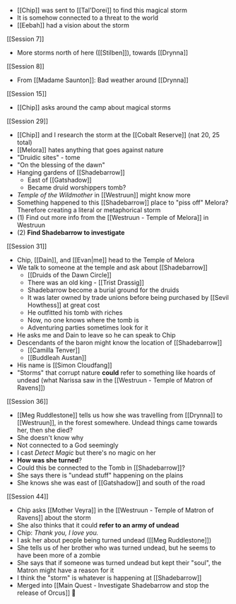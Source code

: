 - [[Chip]] was sent to [[Tal'Dorei]] to find this magical storm
- It is somehow connected to a threat to the world
- [[Eebah]] had a vision about the storm

[[Session 7]]
- More storms north of here ([[Stilben]]), towards [[Drynna]]

[[Session 8]]
- From [[Madame Saunton]]: Bad weather around [[Drynna]]

[[Session 15]]
* [[Chip]] asks around the camp about magical storms

[[Session 29]]
- [[Chip]] and I research the storm at the [[Cobalt Reserve]] (nat 20, 25 total)
- [[Melora]] hates anything that goes against nature
- "Druidic sites" - tome
- "On the blessing of the dawn"
- Hanging gardens of [[Shadebarrow]]
	- East of [[Gatshadow]]
	- Became druid worshippers tomb?
- *Temple of the Wildmother* in [[Westruun]] might know more
- Something happened to this [[Shadebarrow]] place to "piss off" Melora? Therefore creating a literal or metaphorical storm
- (1) Find out more info from the [[Westruun - Temple of Melora]] in Westruun
- (2) **Find Shadebarrow to investigate**

[[Session 31]]
- Chip, [[Dain]], and [[Evan|me]] head to the Temple of Melora
- We talk to someone at the temple and ask about [[Shadebarrow]]
	- [[Druids of the Dawn Circle]]
	- There was an old king - [[Trist Drassig]]
	- Shadebarrow become a burial ground for the druids
	- It was later owned by trade unions before being purchased by [[Sevil Howthess]] at great cost
	- He outfitted his tomb with riches
	- Now, no one knows where the tomb is
	- Adventuring parties sometimes look for it
- He asks me and Dain to leave so he can speak to Chip
- Descendants of the baron might know the location of [[Shadebarrow]]
	- [[Camilla Tenver]]
	- [[Buddleah Austan]]
- His name is [[Simon Cloudfang]]
- "Storms" that corrupt nature **could** refer to something like hoards of undead (what Narissa saw in the [[Westruun - Temple of Matron of Ravens]])

[[Session 36]]
- [[Meg Ruddlestone]] tells us how she was travelling from [[Drynna]] to [[Westruun]], in the forest somewhere. Undead things came towards her, then she died?
- She doesn't know why
- Not connected to a God seemingly
- I cast *Detect Magic* but there's no magic on her
- **How was she turned**?
- Could this be connected to the Tomb in [[Shadebarrow]]?
- She says there is "undead stuff" happening on the plains
- She knows she was east of [[Gatshadow]] and south of the road

[[Session 44]]
- Chip asks [[Mother Veyra]] in the [[Westruun - Temple of Matron of Ravens]] about the storm
- She also thinks that it could **refer to an army of undead**
- Chip: *Thank you, I love you.*
- I ask her about people being turned undead ([[Meg Ruddlestone]])
- She tells us of her brother who was turned undead, but he seems to have been more of a zombie
- She says that if someone was turned undead but kept their "soul", the Matron might have a reason for it
- I think the "storm" is whatever is happening at [[Shadebarrow]]
- Merged into [[Main Quest - Investigate Shadebarrow and stop the release of Orcus]] 🔀
